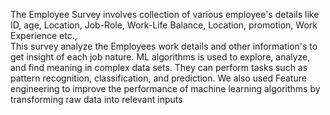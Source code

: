 The Employee Survey involves collection of various employee's details like ID, age, Location, Job-Role, Work-Life Balance, Location, promotion, Work Experience etc.,  
This survey analyze the Employees work details and other information's to get insight of each job nature.
ML algorithms is used to explore, analyze, and find meaning in complex data sets. They can perform tasks such as pattern recognition, classification, and prediction. We also used Feature engineering to improve the performance of machine learning algorithms by transforming raw data into relevant inputs

